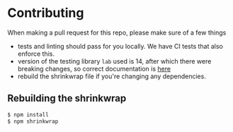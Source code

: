 # Contributing

When making a pull request for this repo, please make sure of a few things

- tests and linting should pass for you locally. We have CI tests that also enforce this.
- version of the testing library `lab` used is 14, after which there were breaking changes, so correct documentation is [here](https://github.com/hapijs/lab/blob/v14.x.x/README.md)
- rebuild the shrinkwrap file if you're changing any dependencies.

## Rebuilding the shrinkwrap

```sh
$ npm install
$ npm shrinkwrap
```
